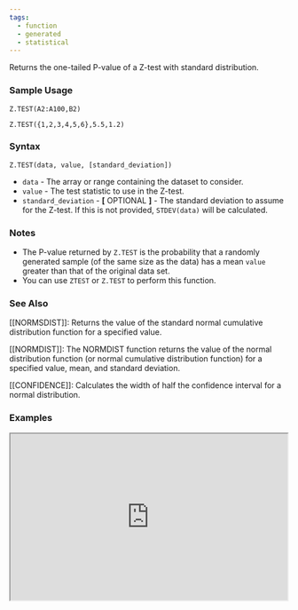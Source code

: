 ```yaml
---
tags:
  - function
  - generated
  - statistical
---
```


Returns the one-tailed P-value of a Z-test with standard distribution.

### Sample Usage

`Z.TEST(A2:A100,B2)`

`Z.TEST({1,2,3,4,5,6},5.5,1.2)`

### Syntax

`Z.TEST(data, value, [standard_deviation])`

* `data` - The array or range containing the dataset to consider.
* `value` - The test statistic to use in the Z-test.
* `standard_deviation` - **[** OPTIONAL **]** - The standard deviation to assume for the Z-test. If this is not provided, `STDEV(data)` will be calculated.

### Notes

* The P-value returned by `Z.TEST` is the probability that a randomly generated sample (of the same size as the data) has a mean `value` greater than that of the original data set.
* You can use `ZTEST` or `Z.TEST` to perform this function.

### See Also

[[NORMSDIST]]: Returns the value of the standard normal cumulative distribution function for a specified value.

[[NORMDIST]]: The NORMDIST function returns the value of the normal distribution function (or normal cumulative distribution function) for a specified value, mean, and standard deviation.

[[CONFIDENCE]]: Calculates the width of half the confidence interval for a normal distribution.

### Examples

<iframe height="300" src="https://docs.google.com/spreadsheet/pub?key=0As3tAuweYU9QdEw2M1J1Z1lKaE1YZkFMWUxrVXQzVXc&amp;output=html" width="500"></iframe>